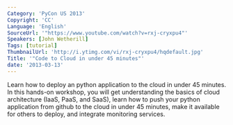 ```yaml
---
Category: 'PyCon US 2013'
Copyright: 'CC'
Language: 'English'
SourceUrl: '"https://www.youtube.com/watch?v=rxj-cryxpu4"'
Speakers: [John Wetherill]
Tags: [tutorial]
ThumbnailUrl: 'http://i.ytimg.com/vi/rxj-cryxpu4/hqdefault.jpg'
Title: '"Code to Cloud in under 45 minutes"'
date: '2013-03-13'
---
```

Learn how to deploy an python application to the cloud in under 45 minutes.   In this hands-on workshop, you will get understanding the basics of cloud architecture (IaaS, PaaS, and SaaS), learn how to push your python application from github to the cloud in under 45 minutes, make it available for others to deploy, and integrate monitoring services.
